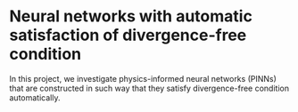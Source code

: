 # Neural networks with automatic satisfaction of divergence-free condition

In this project, we investigate physics-informed neural networks (PINNs) that
are constructed in such way that they satisfy divergence-free condition
automatically.
